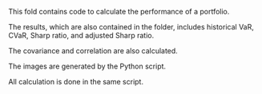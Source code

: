 This fold contains code to calculate the performance of a portfolio. 

The results, which are also contained in the folder, includes historical VaR, CVaR, Sharp ratio, and adjusted Sharp ratio. 

The covariance and correlation are also calculated. 

The images are generated by the Python script. 

All calculation is done in the same script. 
